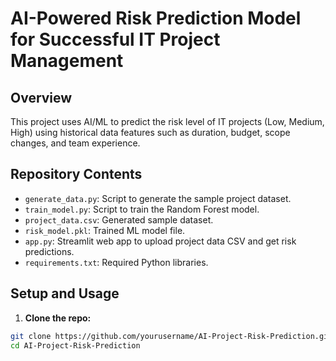 # AI-Powered Risk Prediction Model for Successful IT Project Management

## Overview

This project uses AI/ML to predict the risk level of IT projects (Low, Medium, High) using historical data features such as duration, budget, scope changes, and team experience.

## Repository Contents

- `generate_data.py`: Script to generate the sample project dataset.
- `train_model.py`: Script to train the Random Forest model.
- `project_data.csv`: Generated sample dataset.
- `risk_model.pkl`: Trained ML model file.
- `app.py`: Streamlit web app to upload project data CSV and get risk predictions.
- `requirements.txt`: Required Python libraries.

## Setup and Usage

1. **Clone the repo:**

```bash
git clone https://github.com/yourusername/AI-Project-Risk-Prediction.git
cd AI-Project-Risk-Prediction
